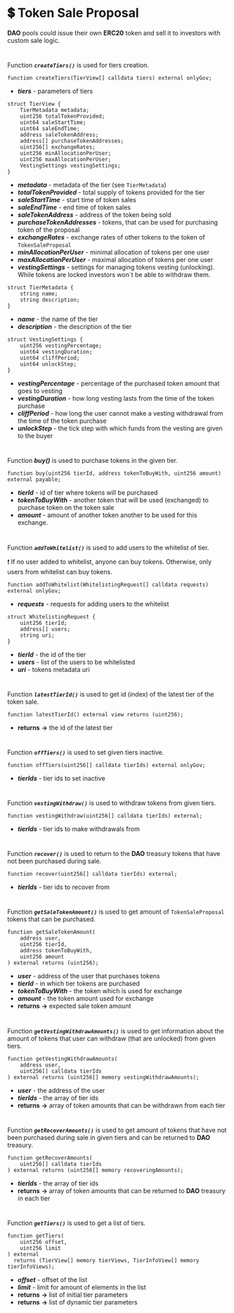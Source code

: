 # 💲 Token Sale Proposal

**DAO** pools could issue their own **ERC20** token and sell it to investors with custom sale logic.

#

Function ***`createTiers()`*** is used for tiers creation.

```solidity
function createTiers(TierView[] calldata tiers) external onlyGov;
```
- ***tiers*** - parameters of tiers 

```solidity
struct TierView {
    TierMetadata metadata;
    uint256 totalTokenProvided;
    uint64 saleStartTime;
    uint64 saleEndTime;
    address saleTokenAddress;
    address[] purchaseTokenAddresses;
    uint256[] exchangeRates;
    uint256 minAllocationPerUser;
    uint256 maxAllocationPerUser;
    VestingSettings vestingSettings;
}
```
- ***metadata*** - metadata of the tier (see `TierMetadata`)
- ***totalTokenProvided*** - total supply of tokens provided for the tier
- ***saleStartTime*** - start time of token sales
- ***saleEndTime*** - end time of token sales
- ***saleTokenAddress*** - address of the token being sold
- ***purchaseTokenAddresses*** - tokens, that can be used for purchasing token of the proposal
- ***exchangeRates*** - exchange rates of other tokens to the token of `TokenSaleProposal`
- ***minAllocationPerUser*** - minimal allocation of tokens per one user
- ***maxAllocationPerUser*** - maximal allocation of tokens per one user
- ***vestingSettings*** - settings for managing tokens vesting (unlocking). While tokens are locked investors won`t be able to withdraw them.

```solidity
struct TierMetadata {
    string name;
    string description;
}
```
- ***name*** - the name of the tier
- ***description*** - the description of the tier

```solidity
struct VestingSettings {
    uint256 vestingPercentage;
    uint64 vestingDuration;
    uint64 cliffPeriod;
    uint64 unlockStep;
}
```
- ***vestingPercentage*** - percentage of the purchased token amount that goes to vesting
- ***vestingDuration*** - how long vesting lasts from the time of the token purchase
- ***cliffPeriod*** - how long the user cannot make a vesting withdrawal from the time of the token purchase
- ***unlockStep*** - the tick step with which funds from the vesting are given to the buyer

#

Function ***buy()*** is used to purchase tokens in the given tier.

```solidity
function buy(uint256 tierId, address tokenToBuyWith, uint256 amount) external payable;
```
- ***tierId*** - id of tier where tokens will be purchased
- ***tokenToBuyWith*** - another token that will be used (exchanged) to purchase token on the token sale
- ***amount*** - amount of another token another to be used for this exchange. 

#

Function ***`addToWhitelist()`*** is used to add users to the whitelist of tier. 

❗ If no user added to whitelist, anyone can buy tokens. Otherwise, only users from whitelist can buy tokens.

```solidity
function addToWhitelist(WhitelistingRequest[] calldata requests) external onlyGov;
```
- ***requests*** - requests for adding users to the whitelist 
```solidity
struct WhitelistingRequest {
    uint256 tierId;
    address[] users;
    string uri;
}
```
- ***tierId*** - the id of the tier
- ***users*** -  list of the users to be whitelisted
- ***uri*** - tokens metadata uri

#

Function ***`latestTierId()`*** is used to get id (index) of the latest tier of the token sale. 

```solidity
function latestTierId() external view returns (uint256);
```
- **returns** **->** the id of the latest tier

#

Function ***`offTiers()`*** is used to set given tiers inactive.

```solidity
function offTiers(uint256[] calldata tierIds) external onlyGov;
```
- ***tierIds*** - tier ids to set inactive

# 

Function ***`vestingWithdraw()`*** is used to withdraw tokens from given tiers.

```solidity
function vestingWithdraw(uint256[] calldata tierIds) external;
```
- ***tierIds*** - tier ids to make withdrawals from

#

Function ***`recover()`*** is used to return to the **DAO** treasury tokens that have not been purchased during sale.

```solidity
function recover(uint256[] calldata tierIds) external;
```
- ***tierIds*** - tier ids to recover from

#

Function ***`getSaleTokenAmount()`*** is used to get amount of `TokenSaleProposal` tokens that can be purchased.

```solidity
function getSaleTokenAmount(
    address user,
    uint256 tierId,
    address tokenToBuyWith,
    uint256 amount
) external returns (uint256);
```
- ***user*** - address of the user that purchases tokens
- ***tierId*** - in which tier tokens are purchased
- ***tokenToBuyWith*** - the token which is used for exchange
- ***amount*** - the token amount used for exchange
- **returns** **->** expected sale token amount

#

Function ***`getVestingWithdrawAmounts()`*** is used to get information about the amount of tokens that user can withdraw (that are unlocked) from given tiers. 

```solidity
function getVestingWithdrawAmounts(
    address user,
    uint256[] calldata tierIds
) external returns (uint256[] memory vestingWithdrawAmounts);
```
- ***user*** - the address of the user
- ***tierIds*** - the array of tier ids 
- **returns** **->** array of token amounts that can be withdrawn from each tier

#

Function ***`getRecoverAmounts()`*** is used to get amount of tokens that have not been purchased during sale in given tiers and can be returned to **DAO** treasury.

```solidity
function getRecoverAmounts(
    uint256[] calldata tierIds
) external returns (uint256[] memory recoveringAmounts);
```
- ***tierIds*** - the array of tier ids 
- **returns** **->** array of token amounts that can be returned to **DAO** treasury in each tier

#

Function ***`getTiers()`*** is used to get a list of tiers.

```solidity
function getTiers(
    uint256 offset,
    uint256 limit
) external 
  returns (TierView[] memory tierViews, TierInfoView[] memory tierInfoViews);
```
- ***offset*** - offset of the list
- ***limit*** - limit for amount of elements in the list
- **returns** **->** list of initial tier parameters
- **returns** **->** list of dynamic tier parameters
